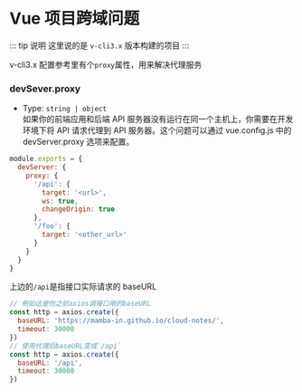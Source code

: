 # Vue 项目跨域问题

::: tip 说明
这里说的是 `v-cli3.x` 版本构建的项目
:::

v-cli3.x 配置参考里有个`proxy`属性，用来解决代理服务

### devSever.proxy

- Type: `string | object`  
  如果你的前端应用和后端 API 服务器没有运行在同一个主机上，你需要在开发环境下将 API 请求代理到 API 服务器。这个问题可以通过 vue.config.js 中的 devServer.proxy 选项来配置。

```js
module.exports = {
  devServer: {
    proxy: {
      '/api': {
        target: '<url>',
        ws: true,
        changeOrigin: true
      },
      '/foo': {
        target: '<other_url>'
      }
    }
  }
}
```

上边的`/api`是指接口实际请求的 baseURL

```js
// 例如这是你之前axios调接口用的baseURL
const http = axios.create({
  baseURL: 'https://mamba-in.github.io/cloud-notes/',
  timeout: 30000
})
// 使用代理后baseURL变成`/api`
const http = axios.create({
  baseURL: '/api',
  timeout: 30000
})
```
